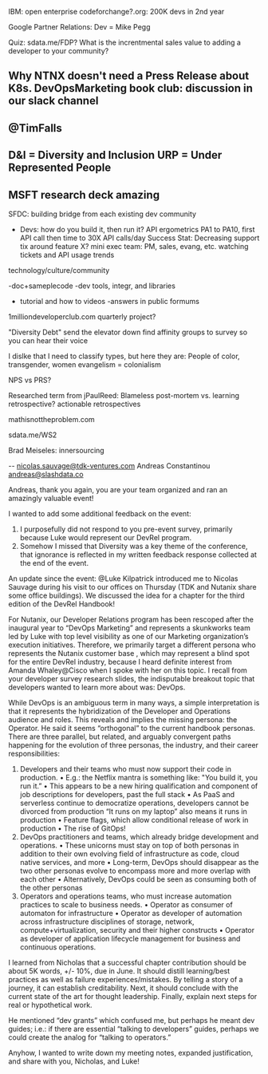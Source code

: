 IBM:
open enterprise
codeforchange?.org: 200K devs in 2nd year

Google Partner Relations:
Dev = Mike Pegg

Quiz: sdata.me/FDP?
What is the increntmental sales value to adding a developer to your community?

Why NTNX doesn't need a Press Release about K8s.
DevOpsMarketing book club: discussion in our slack channel
--
@TimFalls
--
D&I = Diversity and Inclusion
URP = Under Represented People
--
MSFT research deck amazing
--
SFDC: building bridge from each existing dev community
 - Devs: how do you build it, then run it?
API ergometrics
PA1 to PA10, first API call then time to 30X API calls/day
Success Stat: Decreasing support tix around feature X?
mini exec team: PM, sales, evang, etc. watching tickets and API usage trends

technology/culture/community

-doc+sameplecode
-dev tools, integr, and libraries
- tutorial and how to videos
-answers in public formums

1milliondeveloperclub.com quarterly project?

"Diversity Debt"
send the elevator down
find affinity groups to survey so you can hear their voice

I dislke that I need to classify types, but here they are: People of color, transgender, women
evangelism = colonialism

NPS vs PRS?

Researched term from jPaulReed: Blameless post-mortem vs. learning retrospective? actionable retrospectives

mathisnottheproblem.com

sdata.me/WS2

Brad Meiseles: innersourcing

--
nicolas.sauvage@tdk-ventures.com
Andreas Constantinou <andreas@slashdata.co>

Andreas, thank you again, you are your team organized and ran an amazingly valuable event!

I wanted to add some additional feedback on the event:
1.	I purposefully did not respond to you pre-event survey, primarily because Luke would represent our DevRel program.
2.	Somehow I missed that Diversity was a key theme of the conference, that ignorance is reflected in my written feedback response collected at the end of the event.

An update since the event: @Luke Kilpatrick introduced me to Nicolas Sauvage during his visit to our offices on Thursday (TDK and Nutanix share some office buildings). We discussed the idea for a chapter for the third edition of the DevRel Handbook!

For Nutanix, our Developer Relations program has been rescoped after the inaugural year to “DevOps Marketing” and represents a skunkworks team led by Luke with top level visibility as one of our Marketing organization’s execution initiatives. Therefore, we primarily target a different persona who represents the Nutanix customer base	, which may represent a blind spot for the entire DevRel industry, because I heard definite interest from Amanda Whaley@Cisco when I spoke with her on this topic. I recall from your developer survey research slides, the indisputable breakout topic that developers wanted to learn more about was: DevOps.

While DevOps is an ambiguous term in many ways, a simple interpretation is that it represents the hybridization of the Developer and Operations audience and roles. This reveals and implies the missing persona: the Operator. He said it seems “orthogonal” to the current handbook personas. There are three parallel, but related, and arguably convergent paths happening for the evolution of three personas, the industry, and their career responsibilities:

1.	Developers and their teams who must now support their code in production.
•	E.g.: the Netflix mantra is something like: "You build it, you run it.”
•	This appears to be a new hiring qualification and component of job descriptions for developers, past the full stack
•	As PaaS and serverless continue to democratize operations, developers cannot be divorced from production
“It runs on my laptop” also means it runs in production
•	Feature flags, which allow conditional release of work in production
•	The rise of GitOps!
2.	DevOps practitioners and teams, which already bridge development and operations.
•	These unicorns must stay on top of both personas in addition to their own evolving field of infrastructure as code, cloud native services, and more
•	Long-term, DevOps should disappear as the two other personas evolve to encompass more and more overlap with each other
•	Alternatively, DevOps could be seen as consuming both of the other personas
3.	Operators and operations teams, who must increase automation practices to scale to business needs.
•	Operator as consumer of automaton for infrastructure
•	Operator as developer of automation across infrastructure disciplines of storage, network, compute+virtualization, security and their higher constructs
•	Operator as developer of application lifecycle management for business and continuous operations.

I learned from Nicholas that a successful chapter contribution should be about 5K words, +/- 10%, due in June. It should distill learning/best practices as well as failure experiences/mistakes. By telling a story of a journey, it can establish creditability. Next, it should conclude with the current state of the art for thought leadership. Finally, explain next steps for real or hypothetical work.

He mentioned “dev grants” which confused me, but perhaps he meant dev guides; i.e.: if there are essential “talking to developers” guides, perhaps we could create the analog for “talking to operators.”

Anyhow, I wanted to write down my meeting notes, expanded justification, and share with you, Nicholas, and Luke!
